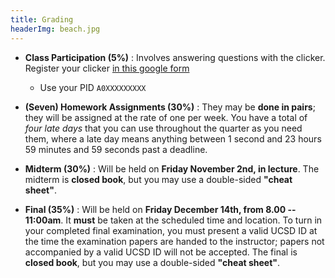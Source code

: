 ```yaml
---
title: Grading
headerImg: beach.jpg
---
```


- **Class Participation (5%)** :
  Involves answering questions with the clicker.
  Register your clicker [in this google form](https://goo.gl/forms/qL6E5ADtYVz600iE2) 
  - Use your PID `A0XXXXXXXXX`

- **(Seven) Homework Assignments (30%)** :
  They may be **done in pairs**; they will be assigned at
  the rate of one per week. You have a total of *four late days*
  that you can use throughout the quarter as you need them,
  where a late day means anything between 1 second and 23
  hours 59 minutes and 59 seconds past a deadline.

- **Midterm (30%)** :
  Will be held on **Friday November 2nd, in lecture**.
  The midterm is **closed book**, but you may use a
  double-sided **"cheat sheet"**.

- **Final (35%)** :
  Will be held on **Friday December 14th, from 8.00 -- 11:00am**.
  It **must** be taken at the scheduled time and location.
  To turn in your completed final examination, you must
  present a valid UCSD ID at the time the examination
  papers are handed to the instructor; papers not
  accompanied by a valid UCSD ID will not be accepted.
  The final is **closed book**, but you may use a
  double-sided **"cheat sheet"**.
